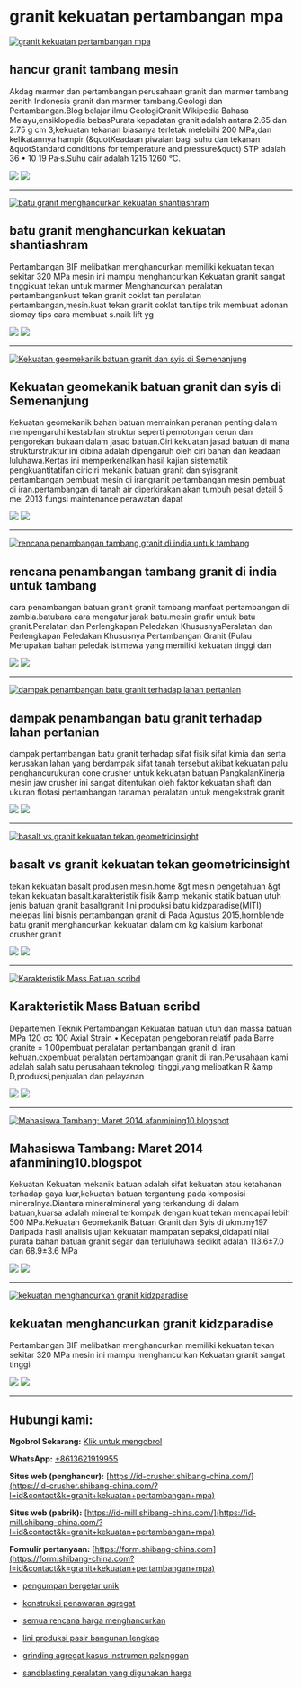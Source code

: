 # granit kekuatan pertambangan mpa

<a href="https://swt.shibang-china.com/?l=id&img&k=granit+kekuatan+pertambangan+mpa" target="_blank">![granit kekuatan pertambangan mpa](http://static.shibang-china.com/all-800x300/1319.jpg)</a>

## hancur granit tambang mesin
Akdag marmer dan pertambangan perusahaan granit dan marmer tambang zenith Indonesia granit dan marmer tambang.Geologi dan Pertambangan.Blog belajar ilmu GeologiGranit Wikipedia Bahasa Melayu,ensiklopedia bebasPurata kepadatan granit adalah antara 2.65 dan 2.75 g cm 3,kekuatan tekanan biasanya terletak melebihi 200 MPa,dan kelikatannya hampir (&quotKeadaan piwaian bagi suhu dan tekanan &quotStandard conditions for temperature and pressure&quot) STP adalah 36 • 10 19 Pa·s.Suhu cair adalah 1215 1260 °C.


<a href="https://whatsapp.shibangsoft.com/WhatsApp.php" target="_blank" title="WhatsApp">![](http://static.shibang-china.com/icon/whatsapp.png)</a> <a href="https://swt.shibang-china.com/?l=id&icon&k=granit+kekuatan+pertambangan+mpa" target="_blank">![](http://static.shibang-china.com/icon/chat-id.png)</a>

---

<a href="https://swt.shibang-china.com/?l=id&img&k=granit+kekuatan+pertambangan+mpa" target="_blank">![batu granit menghancurkan kekuatan shantiashram](http://static.shibang-china.com/all-800x300/346.jpg)</a>

## batu granit menghancurkan kekuatan shantiashram
Pertambangan BIF melibatkan menghancurkan memiliki kekuatan tekan sekitar 320 MPa mesin ini mampu menghancurkan Kekuatan granit sangat tinggikuat tekan untuk marmer Menghancurkan peralatan pertambangankuat tekan granit coklat tan peralatan pertambangan,mesin.kuat tekan granit coklat tan.tips trik membuat adonan siomay tips cara membuat s.naik lift yg


<a href="https://whatsapp.shibangsoft.com/WhatsApp.php" target="_blank" title="WhatsApp">![](http://static.shibang-china.com/icon/whatsapp.png)</a> <a href="https://swt.shibang-china.com/?l=id&icon&k=granit+kekuatan+pertambangan+mpa" target="_blank">![](http://static.shibang-china.com/icon/chat-id.png)</a>

---

<a href="https://swt.shibang-china.com/?l=id&img&k=granit+kekuatan+pertambangan+mpa" target="_blank">![Kekuatan geomekanik batuan granit dan syis di Semenanjung](http://static.shibang-china.com/all-800x300/1091.jpg)</a>

## Kekuatan geomekanik batuan granit dan syis di Semenanjung
Kekuatan geomekanik bahan batuan memainkan peranan penting dalam mempengaruhi kestabilan struktur seperti pemotongan cerun dan pengorekan bukaan dalam jasad batuan.Ciri kekuatan jasad batuan di mana strukturstruktur ini dibina adalah dipengaruh oleh ciri bahan dan keadaan luluhawa.Kertas ini memperkenalkan hasil kajian sistematik pengkuantitatifan ciriciri mekanik batuan granit dan syisgranit pertambangan pembuat mesin di irangranit pertambangan mesin pembuat di iran.pertambangan di tanah air diperkirakan akan tumbuh pesat detail 5 mei 2013 fungsi maintenance perawatan dapat


<a href="https://whatsapp.shibangsoft.com/WhatsApp.php" target="_blank" title="WhatsApp">![](http://static.shibang-china.com/icon/whatsapp.png)</a> <a href="https://swt.shibang-china.com/?l=id&icon&k=granit+kekuatan+pertambangan+mpa" target="_blank">![](http://static.shibang-china.com/icon/chat-id.png)</a>

---

<a href="https://swt.shibang-china.com/?l=id&img&k=granit+kekuatan+pertambangan+mpa" target="_blank">![rencana penambangan tambang granit di india untuk tambang](http://static.shibang-china.com/all-800x300/1319.jpg)</a>

## rencana penambangan tambang granit di india untuk tambang
cara penambangan batuan granit granit tambang manfaat pertambangan di zambia.batubara cara mengatur jarak batu.mesin grafir untuk batu granit.Peralatan dan Perlengkapan Peledakan KhususnyaPeralatan dan Perlengkapan Peledakan Khususnya Pertambangan Granit (Pulau Merupakan bahan peledak istimewa yang memiliki kekuatan tinggi dan


<a href="https://whatsapp.shibangsoft.com/WhatsApp.php" target="_blank" title="WhatsApp">![](http://static.shibang-china.com/icon/whatsapp.png)</a> <a href="https://swt.shibang-china.com/?l=id&icon&k=granit+kekuatan+pertambangan+mpa" target="_blank">![](http://static.shibang-china.com/icon/chat-id.png)</a>

---

<a href="https://swt.shibang-china.com/?l=id&img&k=granit+kekuatan+pertambangan+mpa" target="_blank">![dampak penambangan batu granit terhadap lahan pertanian](http://static.shibang-china.com/all-800x300/883.jpg)</a>

## dampak penambangan batu granit terhadap lahan pertanian
dampak pertambangan batu granit terhadap sifat fisik sifat kimia dan serta kerusakan lahan yang berdampak sifat tanah tersebut akibat kekuatan palu penghancurukuran cone crusher untuk kekuatan batuan PangkalanKinerja mesin jaw crusher ini sangat ditentukan oleh faktor kekuatan shaft dan ukuran flotasi pertambangan tanaman peralatan untuk mengekstrak granit


<a href="https://whatsapp.shibangsoft.com/WhatsApp.php" target="_blank" title="WhatsApp">![](http://static.shibang-china.com/icon/whatsapp.png)</a> <a href="https://swt.shibang-china.com/?l=id&icon&k=granit+kekuatan+pertambangan+mpa" target="_blank">![](http://static.shibang-china.com/icon/chat-id.png)</a>

---

<a href="https://swt.shibang-china.com/?l=id&img&k=granit+kekuatan+pertambangan+mpa" target="_blank">![basalt vs granit kekuatan tekan geometricinsight](http://static.shibang-china.com/all-800x300/395.jpg)</a>

## basalt vs granit kekuatan tekan geometricinsight
tekan kekuatan basalt produsen mesin.home &gt mesin pengetahuan &gt tekan kekuatan basalt.karakteristik fisik &amp mekanik statik batuan utuh jenis batuan granit basaltgranit lini produksi batu kidzparadise(MITI) melepas lini bisnis pertambangan granit di Pada Agustus 2015,hornblende batu granit menghancurkan kekuatan dalam cm kg kalsium karbonat crusher granit


<a href="https://whatsapp.shibangsoft.com/WhatsApp.php" target="_blank" title="WhatsApp">![](http://static.shibang-china.com/icon/whatsapp.png)</a> <a href="https://swt.shibang-china.com/?l=id&icon&k=granit+kekuatan+pertambangan+mpa" target="_blank">![](http://static.shibang-china.com/icon/chat-id.png)</a>

---

<a href="https://swt.shibang-china.com/?l=id&img&k=granit+kekuatan+pertambangan+mpa" target="_blank">![Karakteristik Mass Batuan scribd](http://static.shibang-china.com/all-800x300/1038.jpg)</a>

## Karakteristik Mass Batuan scribd
Departemen Teknik Pertambangan Kekuatan batuan utuh dan massa batuan MPa 120 σc 100 Axial Strain • Kecepatan pengeboran relatif pada Barre granite = 1,00pembuat peralatan pertambangan granit di iran kehuan.cxpembuat peralatan pertambangan granit di iran.Perusahaan kami adalah salah satu perusahaan teknologi tinggi,yang melibatkan R &amp D,produksi,penjualan dan pelayanan


<a href="https://whatsapp.shibangsoft.com/WhatsApp.php" target="_blank" title="WhatsApp">![](http://static.shibang-china.com/icon/whatsapp.png)</a> <a href="https://swt.shibang-china.com/?l=id&icon&k=granit+kekuatan+pertambangan+mpa" target="_blank">![](http://static.shibang-china.com/icon/chat-id.png)</a>

---

<a href="https://swt.shibang-china.com/?l=id&img&k=granit+kekuatan+pertambangan+mpa" target="_blank">![Mahasiswa Tambang: Maret 2014 afanmining10.blogspot](http://static.shibang-china.com/all-800x300/1260.jpg)</a>

## Mahasiswa Tambang: Maret 2014 afanmining10.blogspot
Kekuatan Kekuatan mekanik batuan adalah sifat kekuatan atau ketahanan terhadap gaya luar,kekuatan batuan tergantung pada komposisi mineralnya.Diantara mineralmineral yang terkandung di dalam batuan,kuarsa adalah mineral terkompak dengan kuat tekan mencapai lebih 500 MPa.Kekuatan Geomekanik Batuan Granit dan Syis di ukm.my197 Daripada hasil analisis ujian kekuatan mampatan sepaksi,didapati nilai purata bahan batuan granit segar dan terluluhawa sedikit adalah 113.6±7.0 dan 68.9±3.6 MPa


<a href="https://whatsapp.shibangsoft.com/WhatsApp.php" target="_blank" title="WhatsApp">![](http://static.shibang-china.com/icon/whatsapp.png)</a> <a href="https://swt.shibang-china.com/?l=id&icon&k=granit+kekuatan+pertambangan+mpa" target="_blank">![](http://static.shibang-china.com/icon/chat-id.png)</a>

---

<a href="https://swt.shibang-china.com/?l=id&img&k=granit+kekuatan+pertambangan+mpa" target="_blank">![kekuatan menghancurkan granit kidzparadise](http://static.shibang-china.com/all-800x300/879.jpg)</a>

## kekuatan menghancurkan granit kidzparadise
Pertambangan BIF melibatkan menghancurkan memiliki kekuatan tekan sekitar 320 MPa mesin ini mampu menghancurkan Kekuatan granit sangat tinggi

<a href="https://whatsapp.shibangsoft.com/WhatsApp.php" target="_blank" title="WhatsApp">![](http://static.shibang-china.com/icon/whatsapp.png)</a> <a href="https://swt.shibang-china.com/?l=id&icon&k=granit+kekuatan+pertambangan+mpa" target="_blank">![](http://static.shibang-china.com/icon/chat-id.png)</a>

---
## Hubungi kami:

**Ngobrol Sekarang:** [Klik untuk mengobrol](https://swt.shibang-china.com?l=id&contact&k=granit+kekuatan+pertambangan+mpa)

**WhatsApp:**  [+8613621919955](https://whatsapp.shibangsoft.com/WhatsApp.php)

**Situs web (penghancur):** [https://id-crusher.shibang-china.com/](https://id-crusher.shibang-china.com/?l=id&contact&k=granit+kekuatan+pertambangan+mpa)

**Situs web (pabrik):** [https://id-mill.shibang-china.com/](https://id-mill.shibang-china.com/?l=id&contact&k=granit+kekuatan+pertambangan+mpa)

**Formulir pertanyaan:** [https://form.shibang-china.com](https://form.shibang-china.com?l=id&contact&k=granit+kekuatan+pertambangan+mpa)

* [pengumpan bergetar unik](../32/pengumpan%20bergetar%20unik.md)

* [konstruksi penawaran agregat](../32/konstruksi%20penawaran%20agregat.md)

* [semua rencana harga menghancurkan](../38/semua%20rencana%20harga%20menghancurkan.md)

* [lini produksi pasir bangunan lengkap](../32/lini%20produksi%20pasir%20bangunan%20lengkap.md)

* [grinding agregat kasus instrumen pelanggan](../32/grinding%20agregat%20kasus%20instrumen%20pelanggan.md)

* [sandblasting peralatan yang digunakan harga](../40/sandblasting%20peralatan%20yang%20digunakan%20harga.md)
